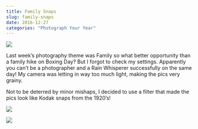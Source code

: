 ```yaml
---
title: Family Snaps
slug: family-snaps
date: 2016-12-27
categories: "Photograph Your Year"
---
```


<p><img src="https://res.cloudinary.com/dy6grlu8z/image/upload/v1558841736/bmvwmtsgpnnhnwolg6xw.jpg"/></p>
<p>Last week’s photography theme was Family so what better opportunity than a family hike on Boxing Day? But I forgot to check my settings. Apparently you can’t be a photographer and a Rain Whisperer successfully on the same day! My camera was letting in way too much light, making the pics very grainy.</p>
<p>Not to be deterred by minor mishaps, I decided to use a filter that made the pics look like Kodak snaps from the 1920’s!</p>
<p><img src="https://res.cloudinary.com/dy6grlu8z/image/upload/v1558841739/jrmpgzhh8q3o1bstslmz.jpg"/></p>
<p><img src="https://res.cloudinary.com/dy6grlu8z/image/upload/v1558841742/vvzkdiu4nonikbikhrrh.jpg"/></p>








